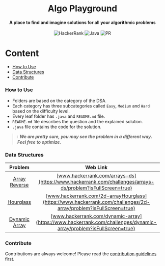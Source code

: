 <h1 align="center">Algo Playground</h1>

<h4 align="center">A place to find and imagine solutions for all your algorithmic problems</h4>

<div align="center">

![HackerRank](https://img.shields.io/badge/-Hackerrank-2EC866?style=Flat-square&logo=HackerRank&logoColor=white)
![Java](https://img.shields.io/badge/java-%23ED8B00.svg?style=Flat-square&logo=java&logoColor=white)
![PR](https://img.shields.io/static/v1?label=Made%20with%20%F0%9F%A4%8D%20by&message=develpoers&color=blue&style=Flat-square)

[comment]: <> (PR welcome badge - https://img.shields.io/static/v1?label=PRs&message=Welcome&color=ff69b4&style=Flat-square)

</div>

# Content
- [How to Use](how-to-use)
- [Data Structures](data-structures)
- [Contribute](contribute)

### How to Use
- Folders are based on the category of the DSA.
- Each category has three subcategories called `Easy`, `Medium` and `Hard` based on the difficulty level.
- Every leaf folder has `.java` and `README.md` file.
- `README.md` file describes the question and the explained solution.
- `.java` file contains the code for the solution.


> ℹ️ ***We are pretty sure, you may see the problem in a different way. Feel free to optimize.***


### Data Structures
|                                                  Problem                                                  |                                                     Web Link                                                      |                                            Solution                                            |
|:---------------------------------------------------------------------------------------------------------:|:-----------------------------------------------------------------------------------------------------------------:|:----------------------------------------------------------------------------------------------:|
|        [Array Reverse](Data%20Structures/Arrays/One%20Dimensional/Easy/array%20reverse/README.md)         |  [www.hackerrank.com/arrays-ds](https://www.hackerrank.com/challenges/arrays-ds/problem?isFullScreen=true)        | [Solution.java](Data%20Structures/Arrays/One%20Dimensional/Easy/array%20reverse/Solution.java) |
|             [Hourglass](Data%20Structures/Arrays/Two%20Dimensional/Easy/hourglass/README.md)              | [www.hackerrank.com/2d-arrayHourglass](https://www.hackerrank.com/challenges/2d-array/problem?isFullScreen=true)  |    [Solution.java](Data%20Structures/Arrays/Two%20Dimensional/Easy/hourglass/Solution.java)    |
|        [Dynamic Array](Data%20Structures/Arrays/Two%20Dimensional/Easy/dynamic%20array/README.md)         | [www.hackerrank.com/dynamic-array](https://www.hackerrank.com/challenges/dynamic-array/problem?isFullScreen=true) | [Solution.java](Data%20Structures/Arrays/Two%20Dimensional/Easy/dynamic%20array/Solution.java) |
  

### Contribute
Contributions are always welcome! Please read the [contribution guidelines](contributing.md) first.
